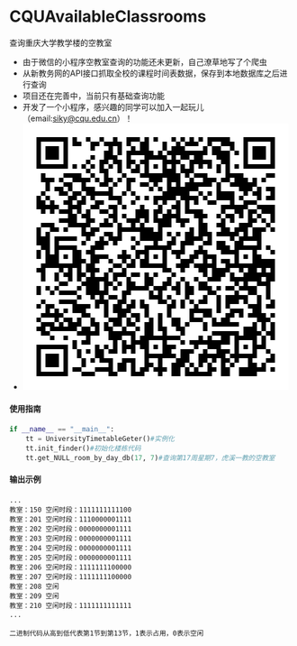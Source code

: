 # CQUAvailableClassrooms
查询重庆大学教学楼的空教室

+ 由于微信的小程序空教室查询的功能还未更新，自己潦草地写了个爬虫
+ 从新教务网的API接口抓取全校的课程时间表数据，保存到本地数据库之后进行查询
+ 项目还在完善中，当前只有基础查询功能
+ 开发了一个小程序，感兴趣的同学可以加入一起玩儿（email:siky@cqu.edu.cn）！
+ ![avatar](miniappcode.jpg)

#### 使用指南
```python
if __name__ == "__main__":
    tt = UniversityTimetableGeter()#实例化
    tt.init_finder()#初始化楼栋代码
    tt.get_NULL_room_by_day_db(17, 7)#查询第17周星期7，虎溪一教的空教室
```
#### 输出示例
```
...
教室：150 空闲时段：1111111111100
教室：201 空闲时段：1110000001111
教室：202 空闲时段：0000000001111
教室：203 空闲时段：0000000001111
教室：204 空闲时段：0000000001111
教室：205 空闲时段：0000000001111
教室：206 空闲时段：1111111100000
教室：207 空闲时段：1111111100000
教室：208 空闲
教室：209 空闲
教室：210 空闲时段：1111111111111
...

二进制代码从高到低代表第1节到第13节，1表示占用，0表示空闲
```